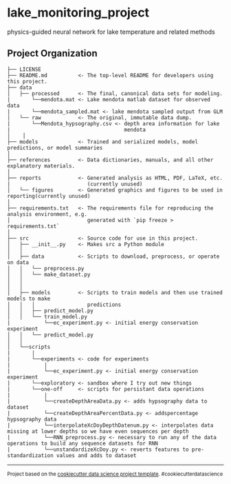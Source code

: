 lake_monitoring_project
==============================

physics-guided neural network for lake temperature and related methods

Project Organization
------------

    ├── LICENSE
    ├── README.md          <- The top-level README for developers using this project.
    ├── data
    │   ├── processed      <- The final, canonical data sets for modeling.
    |       └──mendota.mat <- Lake mendota matlab dataset for observed data
    |       └──mendota_sampled.mat <- lake mendota sampled output from GLM
    │   └── raw            <- The original, immutable data dump.
    |       └──Mendota_hypsography.csv <- depth area information for lake |                                     mendota
    │    │
    ├── models             <- Trained and serialized models, model predictions, or model summaries
    │
    ├── references         <- Data dictionaries, manuals, and all other explanatory materials.
    │
    ├── reports            <- Generated analysis as HTML, PDF, LaTeX, etc. |                         (currently unused)
    │   └── figures        <- Generated graphics and figures to be used in reporting(currently unused)
    │
    ├── requirements.txt   <- The requirements file for reproducing the analysis environment, e.g.
    │                         generated with `pip freeze > requirements.txt`
    │
    ├── src                <- Source code for use in this project.
    │   ├── __init__.py    <- Makes src a Python module
    │   │
    │   ├── data           <- Scripts to download, preprocess, or operate on data
    │   │   └── preprocess.py
    │   │   └── make_dataset.py
    │   │
    │   │
    │   ├── models         <- Scripts to train models and then use trained models to make
    │   │   │                 predictions
    │   │   ├── predict_model.py
    │   │   └── train_model.py
    |           └──ec_experiment.py <- initial energy conservation experiment
    │   │   └── predict_model.py
    │   │
    │   └──scripts
    |       |
    |       └──experiments <- code for experiments
    |           |
    |           └──ec_experiment.py <- initial energy conservation experiment
    |       └──exploratory <- sandbox where I try out new things
    |       └──one-off     <- scripts for persistant data operations
    |           |
    |           └──createDepthAreaData.py <- adds hypsography data to dataset
    |           └──createDepthAreaPercentData.py <- addspercentage hypsography data
    |           └──interpolateXcDoyDepthDatenum.py <- interpolates data missing at lower depths so we have even sequences per depth
    |           └──RNN_preprocess.py <- necessary to run any of the data operations to build any sequence datasets for RNN
    |           └──unstandardizeXcDoy.py <- reverts features to pre-standardization values and adds to dataset


--------

<p><small>Project based on the <a target="_blank" href="https://drivendata.github.io/cookiecutter-data-science/">cookiecutter data science project template</a>. #cookiecutterdatascience</small></p>
